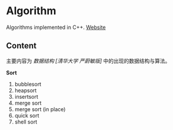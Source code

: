 # Algorithm

Algorithms implemented in C++. [Website](https://zeqiang-lai.github.io/Algorithms/)

## Content

主要内容为 *数据结构 [清华大学 严蔚敏版]* 中的出现的数据结构与算法。

**Sort**

1. bubblesort
2. heapsort
3. insertsort
4. merge sort 
5. merge sort (in place)
6. quick sort
7. shell sort

